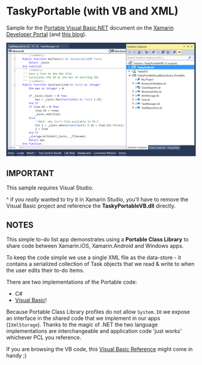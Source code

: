 TaskyPortable (with VB and XML)
=============

Sample for the [Portable Visual Basic.NET](http://developer.xamarin.com/guides/cross-platform/application_fundamentals/pcl/portable_visual_basic_net/) document on the [Xamarin Developer Portal](http://developer.xamarin.com) (and [this blog](https://blog.xamarin.com/visual-basic-goes-mobile-with-portable-libraries/)).

![](Screenshots/demo.png)

IMPORTANT
---------

This sample *requires* Visual Studio.

^ if you *really* wanted to try it in Xamarin Studio, you'll have to remove the Visual Basic project and reference the **TaskyPortableVB.dll** directly.

NOTES
-----

This simple to-do list app demonstrates using a **Portable Class Library** to share code between Xamarin.iOS, Xamarin.Android and Windows apps.

To keep the code simple we use a single XML file as the data-store - it contains a serialized collection of Task objects that we read & write to when the user edits their to-do items.

There are two implementations of the Portable code:

* C#
* [Visual Basic](https://gist.github.com/conceptdev/bba20899cf8901cc36a2)!

Because Portable Class Library profiles do not allow `System.IO` we expose an interface in the shared code that we implement in our apps (`IXmlStorage`). Thanks to the magic of .NET the two language implementations are interchangeable and application code 'just works' whichever PCL you reference.

If you are browsing the VB code, this
[Visual Basic Reference](http://msdn.microsoft.com/en-us/library/sh9ywfdk.aspx) might come in handy ;)
